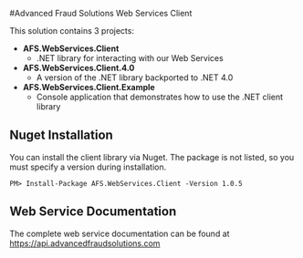 #Advanced Fraud Solutions Web Services Client

This solution contains 3 projects:

- **AFS.WebServices.Client**
    - .NET library for interacting with our Web Services
- **AFS.WebServices.Client.4.0**
    - A version of the .NET library backported to .NET 4.0
- **AFS.WebServices.Client.Example**
    - Console application that demonstrates how to use the .NET client library

## Nuget Installation

You can install the client library via Nuget. The package is not listed, so you must specify a version during installation.

 `PM> Install-Package AFS.WebServices.Client -Version 1.0.5`


## Web Service Documentation

The complete web service documentation can be found at https://api.advancedfraudsolutions.com
